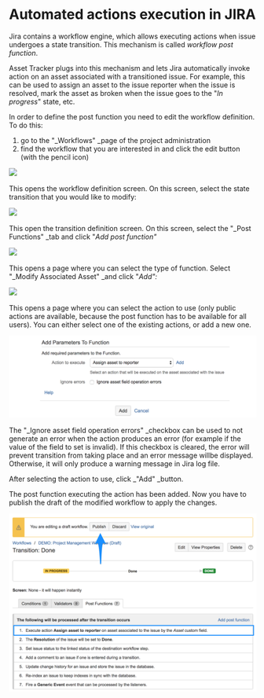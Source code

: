 # Automated actions execution in JIRA

Jira contains a workflow engine, which allows executing actions when issue undergoes a state transition. This mechanism is called _workflow post function_.

Asset Tracker plugs into this mechanism and lets Jira automatically invoke action on an asset associated with a transitioned issue. For example, this can be used to assign an asset to the issue reporter when the issue is resolved, mark the asset as broken when the issue goes to the "_In progress_" state, etc.

In order to define the post function you need to edit the workflow definition. To do this:

1. go to the "_Workflows" _page of the project administration
2. find the workflow that you are interested in and click the edit button \(with the pencil icon\)

![](https://confluence.spartez.com/download/attachments/36733367/w1.png?version=1&modificationDate=1496397457370&api=v2&effects=drop-shadow)



This opens the workflow definition screen. On this screen, select the state transition that you would like to modify:

![](https://confluence.spartez.com/download/attachments/36733367/w2.png?version=1&modificationDate=1496397470401&api=v2&effects=drop-shadow)



This open the transition definition screen. On this screen, select the "_Post Functions" _tab and click "_Add post function"_

![](https://confluence.spartez.com/download/attachments/36733367/w3.png?version=1&modificationDate=1496397486659&api=v2&effects=drop-shadow)

This opens a page where you can select the type of function. Select "_Modify Associated Asset" _and click "_Add":_

![](https://confluence.spartez.com/download/attachments/36733367/w4.png?version=1&modificationDate=1496397511191&api=v2&effects=drop-shadow)

This opens a page where you can select the action to use \(only public actions are available, because the post function has to be available for all users\). You can either select one of the existing actions, or add a new one. 

![](../../.gitbook/assets/add_workflow_transition_function_-_your_company_jira.png)

The "_Ignore asset field operation errors" _checkbox can be used to not generate an error when the action produces an error \(for example if the value of the field to set is invalid\). If this checkbox is cleared, the error will prevent transition from taking place and an error message willbe displayed. Otherwise, it will only produce a warning message in Jira log file.

After selecting the action to use, click _"Add" _button.

The post function executing the action has been added. Now you have to publish the draft of the modified workflow to apply the changes.

![](../../.gitbook/assets/transition__done_-_your_company_jira.png)



